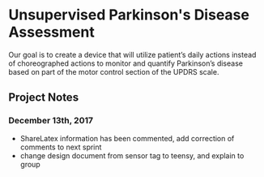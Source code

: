 # Unsupervised Parkinson's Disease Assessment
Our goal is to create a device that will utilize patient’s daily actions instead of choreographed actions to monitor and quantify Parkinson’s disease based on part of the motor control section of the UPDRS scale.

## Project Notes

### December 13th, 2017
* ShareLatex information has been commented, add correction of comments to next sprint
* change design document from sensor tag to teensy, and explain to group
